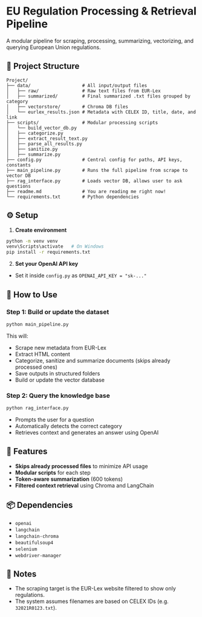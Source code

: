 # EU Regulation Processing & Retrieval Pipeline

A modular pipeline for scraping, processing, summarizing, vectorizing, and querying European Union regulations.

## 🧩 Project Structure

```
Project/
├── data/                   # All input/output files
│   ├── raw/                # Raw text files from EUR-Lex
│   ├── summarized/         # Final summarized .txt files grouped by category
│   ├── vectorstore/        # Chroma DB files
│   └── eurlex_results.json # Metadata with CELEX ID, title, date, and link
├── scripts/                # Modular processing scripts
│   └── build_vector_db.py
│   ├── categorize.py
│   ├── extract_result_text.py
│   ├── parse_all_results.py
│   ├── sanitize.py
│   ├── summarize.py
├── config.py               # Central config for paths, API keys, constants
├── main_pipeline.py        # Runs the full pipeline from scrape to vector DB
├── rag_interface.py        # Loads vector DB, allows user to ask questions
├── readme.md               # You are reading me right now!
└── requirements.txt        # Python dependencies
```

## ⚙️ Setup

1. **Create environment**

```bash
python -m venv venv
venv\Scripts\activate   # On Windows
pip install -r requirements.txt
```

2. **Set your OpenAI API key**
- Set it inside `config.py` as `OPENAI_API_KEY = "sk-..."`


## 🚀 How to Use

### Step 1: Build or update the dataset
```bash
python main_pipeline.py
```
This will:
- Scrape new metadata from EUR-Lex
- Extract HTML content
- Categorize, sanitize and summarize documents (skips already processed ones)
- Save outputs in structured folders
- Build or update the vector database

### Step 2: Query the knowledge base
```bash
python rag_interface.py
```
- Prompts the user for a question
- Automatically detects the correct category
- Retrieves context and generates an answer using OpenAI


## 🧠 Features
- **Skips already processed files** to minimize API usage
- **Modular scripts** for each step
- **Token-aware summarization** (600 tokens)
- **Filtered context retrieval** using Chroma and LangChain


## 📦 Dependencies
- `openai`
- `langchain`
- `langchain-chroma`
- `beautifulsoup4`
- `selenium`
- `webdriver-manager`


## 📌 Notes
- The scraping target is the EUR-Lex website filtered to show only regulations.
- The system assumes filenames are based on CELEX IDs (e.g. `32021R0123.txt`).


